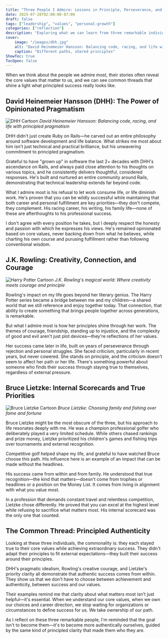 ```yaml
---
title: "Three People I Admire: Lessons in Principle, Perseverance, and Priorities"
date: 2025-07-28T02:00:00-07:00
draft: false
tags: ["leadership", "values", "personal-growth"]
categories: ["reflection"]
description: "Exploring what we can learn from three remarkable individuals who stayed true to their principles while achieving extraordinary success."
cover:
    image: "/images/dhh.jpg"
    alt: "David Heinemeier Hansson: Balancing code, racing, and life with principled pragmatism"
    caption: "Different paths, shared principles"
ShowToc: true
TocOpen: false
---
```


When we think about the people we admire most, their stories often reveal the core values that matter to us, and we can see common threads that shine a light what principled success really looks like.

## David Heinemeier Hansson (DHH): The Power of Opinionated Pragmatism

![DHH Cartoon](/images/dhh.jpg)
*David Heinemeier Hansson: Balancing code, racing, and life with principled pragmatism*

DHH didn't just create Ruby on Rails—he carved out an entire philosophy around software development and life balance. What strikes me most about him isn't just technical and practical brilliance, but his unwavering commitment to principled pragmatism.

Grateful to have "grown up" in software the last 2+ decades with DHH's ascendance on Rails, and always paid close attention to his thoughts on various topics, and he consistently delivers thoughtful, considered responses. He's built and nurtured an entire community around Rails, demonstrating that technical leadership extends far beyond code.

What I admire most is his refusal to let work consume life, or life diminish work. He's proven that you can be wildly successful while maintaining that both career and personal fulfillment are key priorities—they don't compete, they complement. His racing career, his writing, his family life—none of these are afterthoughts to his professional success.

I don't agree with every position he takes, but I deeply respect the honesty and passion with which he expresses his views. He's remained opinionated based on core values, never backing down from what he believes, while charting his own course and purusing fulfillment rather than following conventional wisdom.

## J.K. Rowling: Creativity, Connection, and Courage

![Harry Potter Cartoon](/images/jk_rowling.jpg)
*J.K. Rowling's magical world: Where creativity meets courage and principle*

Rowling's impact on my life goes beyond her literary genius. The Harry Potter series became a bridge between me and my children—a shared world that we still reference and enjoy together today. That connection, that ability to create something that brings people together across generations, is remarkable.

But what I admire most is how her principles shine through her work. The themes of courage, friendship, standing up to injustice, and the complexity of good and evil aren't just plot devices—they're reflections of her values.

Her success came later in life, built on years of perseverance through rejection and personal struggles. She faced criticism, particularly in recent years, but never cowered. She stands on principle, and the criticism doesn't seem to affect her path or her life. There's something powerful about someone who finds their success through staying true to themselves, regardless of external pressure.

## Bruce Lietzke: Internal Scorecards and True Priorities

![Bruce Lietzke Cartoon](/images/bruce_lietzke.jpg)
*Bruce Lietzke: Choosing family and fishing over fame and fortune*

Bruce Lietzke might be the most obscure of the three, but his approach to life resonates deeply with me. He was a champion professional golfer who deliberately played a very limited schedule. While others chased rankings and prize money, Lietzke prioritized his children's games and fishing trips over tournaments and external recognition.

Competitive golf helped shape my life, and grateful to have watched Bruce choose this path. His influence here is an example of an impact that can be made without the headlines.

His success came from within and from family. He understood that true recognition—the kind that matters—doesn't come from trophies or headlines or a position on the Money List. It comes from living in alignment with what you value most.

In a profession that demands constant travel and relentless competition, Lietzke chose differently. He proved that you can excel at the highest level while refusing to sacrifice what matters most. His internal scorecard was the only one that counted.

## The Common Thread: Principled Authenticity

Looking at these three individuals, the commonality is: they each stayed true to their core values while achieving extraordinary success. They didn't adapt their principles to fit external expectations—they built their success around their principles.

DHH's pragmatic idealism, Rowling's creative courage, and Lietzke's priority clarity all demonstrate that authentic success comes from within. They show us that we don't have to choose between achievement and authenticity, between success and our values.

Their examples remind me that clarity about what matters most isn't just helpful—it's essential. When we understand our core values, when we own our choices and career direction, we stop waiting for organizations or circumstances to define success for us. We take ownership of our path.

As I reflect on these three remarkable people, I'm reminded that the goal isn't to become them—it's to become more authentically ourselves, guided by the same kind of principled clarity that made them who they are.